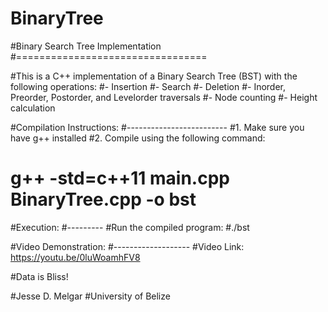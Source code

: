 # BinaryTree
#Binary Search Tree Implementation
#=================================

#This is a C++ implementation of a Binary Search Tree (BST) with the following operations:
#- Insertion
#- Search
#- Deletion
#- Inorder, Preorder, Postorder, and Levelorder traversals
#- Node counting
#- Height calculation

#Compilation Instructions:
#-------------------------
#1. Make sure you have g++ installed
#2. Compile using the following command:
#   g++ -std=c++11 main.cpp BinaryTree.cpp -o bst

#Execution:
#---------
#Run the compiled program:
#./bst

#Video Demonstration:
#-------------------
#Video Link:   https://youtu.be/0luWoamhFV8

#Data is Bliss!

#Jesse D. Melgar
#University of Belize

